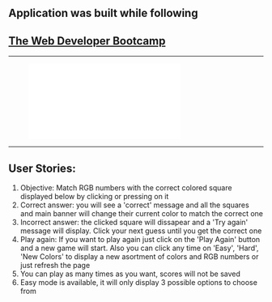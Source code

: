 ## Application was built while following

## [The Web Developer Bootcamp](https://www.udemy.com/course/the-web-developer-bootcamp/)

---

<figure class="video_container">
  <iframe src="./screen-recording.webm" frameborder="0" allowfullscreen="true"> </iframe>
</figure>

---

## User Stories:

1. Objective: Match RGB numbers with the correct colored square displayed below by clicking or pressing on it
1. Correct answer: you will see a 'correct' message and all the squares and main banner will change their current color to match the correct one
1. Incorrect answer: the clicked square will dissapear and a 'Try again' message will display. Click your next guess until you get the correct one
1. Play again: If you want to play again just click on the 'Play Again' button and a new game will start. Also you can click any time on 'Easy', 'Hard', 'New Colors' to display a new asortment of colors and RGB numbers or just refresh the page
1. You can play as many times as you want, scores will not be saved
1. Easy mode is available, it will only display 3 possible options to choose from
